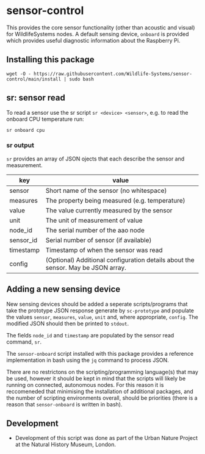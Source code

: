 # sensor-control

This provides the core sensor functionality (other than acoustic and visual) for WildlifeSystems nodes. A default sensing device, `onboard` is provided which provides useful diagnostic information about the Raspberry Pi.

## Installing this package

`wget -O - https://raw.githubusercontent.com/Wildlife-Systems/sensor-control/main/install | sudo bash`

## sr: sensor read

To read a sensor use the sr script `sr <device> <sensor>`, e.g. to read the onboard CPU temperature run:

`sr onboard cpu`

### sr output

`sr` provides an array of JSON ojects that each describe the sensor and measurement.

key         | value
------------|------
sensor      | Short name of the sensor (no whitespace)
measures    | The property being measured (e.g. temperature)
value       | The value currently measured by the sensor
unit        | The unit of measurement of value
node_id     | The serial number of the aao node
sensor_id   | Serial number of sensor (if available)
timestamp   | Timestamp of when the sensor was read
config      | (Optional) Additional configuration details about the sensor. May be JSON array.

## Adding a new sensing device

New sensing devices should be added a seperate scripts/programs that take the prototype JSON response generate by `sc-prototype` and populate the values `sensor`, `measures`, `value`, `unit` and, where appropriate, `config`. The modified JSON should then be printed to `stdout`.

The fields `node_id` and `timestamp` are populated by the sensor read command, `sr`.

The `sensor-onboard` script installed with this package provides a reference implementation in bash using the `jq` command to process JSON.

There are no restrictons on the scripting/programming language(s) that may be used, however it should be kept in mind that the scripts will likely be running on connected, autonomous nodes. For this reason it is reccomeneded that minimising the installation of additional packages, and the number of scripting environments overall, should be priorities (there is a reason that `sensor-onboard` is written in bash).

## Development

- Development of this script was done as part of the Urban Nature Project at the Natural History Museum, London.
